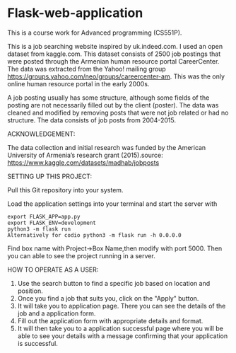 # Flask-web-application

This is a course work for Advanced programming (CS551P). 

This is a job searching website inspired by uk.indeed.com. I used an open dataset from kaggle.com. This dataset consists of 2500 job postings that were posted through the Armenian human resource portal CareerCenter. The data was extracted from the Yahoo! mailing group https://groups.yahoo.com/neo/groups/careercenter-am. This was the only online human resource portal in the early 2000s. 

A job posting usually has some structure, although some fields of the posting are not necessarily filled out by the client (poster). The data was cleaned and modified by removing posts that were not job related or had no structure. The data consists of job posts from 2004-2015. 

ACKNOWLEDGEMENT:

The data collection and initial research was funded by the American University of Armenia’s research grant (2015).source: https://www.kaggle.com/datasets/madhab/jobposts

SETTING UP THIS PROJECT:

Pull this Git repository into your system.

Load the application settings into your terminal and start the server with

    export FLASK_APP=app.py 
    export FLASK_ENV=development
    python3 -m flask run 
    Alternatively for codio python3 -m flask run -h 0.0.0.0

Find box name with Project->Box Name,then modify with port 5000. Then you can able to see the project running in a server.

HOW TO OPERATE AS A USER:

1. Use the search button to find a specific job based on location and position.
2. Once you find a job that suits you, click on the "Apply" button.
3. It will take you to application page. There you can see the details of the job and a application form.
4. Fill out the application form with appropriate details and format. 
5. It will then take you to a application successful page where you will be able to see your details with a message confirming that your application is successful.


